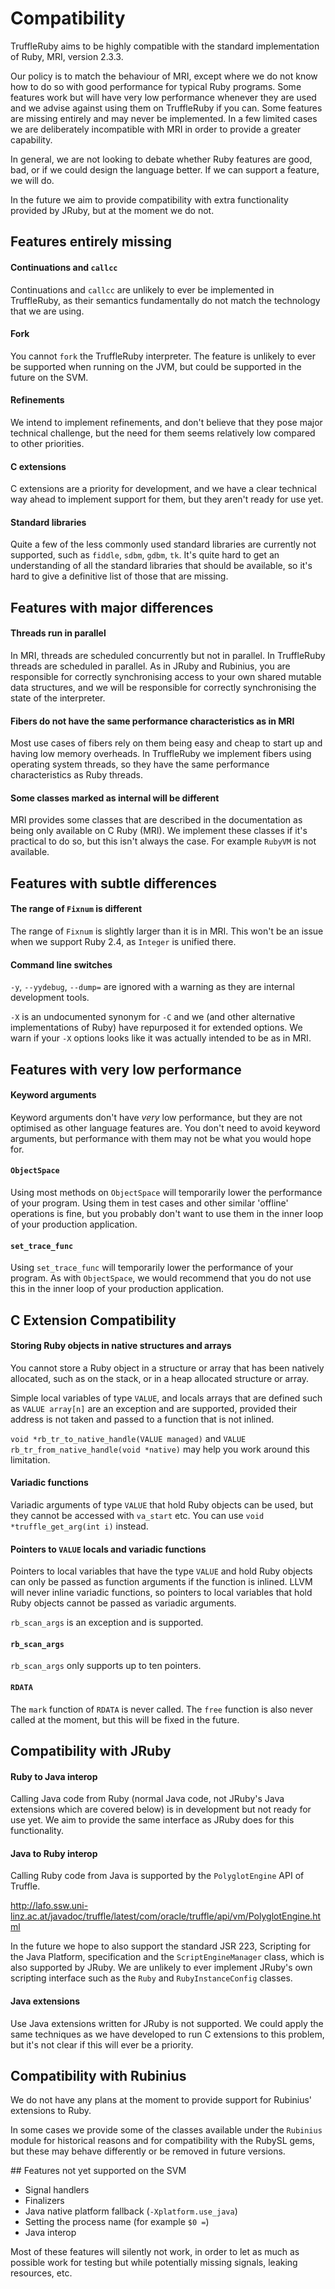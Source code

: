 # Compatibility

TruffleRuby aims to be highly compatible with the standard implementation of
Ruby, MRI, version 2.3.3.

Our policy is to match the behaviour of MRI, except where we do not know how to
do so with good performance for typical Ruby programs. Some features work but
will have very low performance whenever they are used and we advise against
using them on TruffleRuby if you can. Some features are missing entirely and may
never be implemented. In a few limited cases we are deliberately incompatible
with MRI in order to provide a greater capability.

In general, we are not looking to debate whether Ruby features are good, bad, or
if we could design the language better. If we can support a feature, we will do.

In the future we aim to provide compatibility with extra functionality provided
by JRuby, but at the moment we do not.

## Features entirely missing

#### Continuations and `callcc`

Continuations and `callcc` are unlikely to ever be implemented in TruffleRuby,
as their semantics fundamentally do not match the technology that we are using.

#### Fork

You cannot `fork` the TruffleRuby interpreter. The feature is unlikely to ever
be supported when running on the JVM, but could be supported in the future on
the SVM.

#### Refinements

We intend to implement refinements, and don't believe that they pose major
technical challenge, but the need for them seems relatively low compared to
other priorities.

#### C extensions

C extensions are a priority for development, and we have a clear technical way
ahead to implement support for them, but they aren't ready for use yet.

#### Standard libraries

Quite a few of the less commonly used  standard libraries are currently not
supported, such as `fiddle`, `sdbm`, `gdbm`, `tk`. It's quite hard to get an
understanding of all the standard libraries that should be available, so it's
hard to give a definitive list of those that are missing.

## Features with major differences

#### Threads run in parallel

In MRI, threads are scheduled concurrently but not in parallel. In TruffleRuby
threads are scheduled in parallel. As in JRuby and Rubinius, you are responsible
for correctly synchronising access to your own shared mutable data structures,
and we will be responsible for correctly synchronising the state of the
interpreter.

#### Fibers do not have the same performance characteristics as in MRI

Most use cases of fibers rely on them being easy and cheap to start up and
having low memory overheads. In TruffleRuby we implement fibers using operating
system threads, so they have the same performance characteristics as Ruby
threads.

#### Some classes marked as internal will be different

MRI provides some classes that are described in the documentation as being only
available on C Ruby (MRI). We implement these classes if it's practical to do
so, but this isn't always the case. For example `RubyVM` is not available.

## Features with subtle differences

#### The range of `Fixnum` is different

The range of `Fixnum` is slightly larger than it is in MRI. This won't be an
issue when we support Ruby 2.4, as `Integer` is unified there.

#### Command line switches

`-y`, `--yydebug`, `--dump=` are ignored with a warning as they are internal
development tools.

`-X` is an undocumented synonym for `-C` and we (and other alternative
implementations of Ruby) have repurposed it for extended options. We warn if
your `-X` options looks like it was actually intended to be as in MRI.

## Features with very low performance

#### Keyword arguments

Keyword arguments don't have *very* low performance, but they are not optimised
as other language features are. You don't need to avoid keyword arguments, but
performance with them may not be what you would hope for.

#### `ObjectSpace`

Using most methods on `ObjectSpace` will temporarily lower the performance of
your program. Using them in test cases and other similar 'offline' operations is
fine, but you probably don't want to use them in the inner loop of your
production application.

#### `set_trace_func`

Using `set_trace_func` will temporarily lower the performance of your program.
As with `ObjectSpace`, we would recommend that you do not use this in the inner
loop of your production application.

## C Extension Compatibility

#### Storing Ruby objects in native structures and arrays

You cannot store a Ruby object in a structure or array that has been natively
allocated, such as on the stack, or in a heap allocated structure or array.

Simple local variables of type `VALUE`, and locals arrays that are defined such
as `VALUE array[n]` are an exception and are supported, provided their address
is not taken and passed to a function that is not inlined.

`void *rb_tr_to_native_handle(VALUE managed)` and
`VALUE rb_tr_from_native_handle(void *native)` may help you work around this
limitation.

#### Variadic functions

Variadic arguments of type `VALUE` that hold Ruby objects can be used, but they
cannot be accessed with `va_start` etc. You can use
`void *truffle_get_arg(int i)` instead.

#### Pointers to `VALUE` locals and variadic functions

Pointers to local variables that have the type `VALUE` and hold Ruby objects can
only be passed as function arguments if the function is inlined. LLVM will never
inline variadic functions, so pointers to local variables that hold Ruby objects
cannot be passed as variadic arguments.

`rb_scan_args` is an exception and is supported.

#### `rb_scan_args`

`rb_scan_args` only supports up to ten pointers.

#### `RDATA`

The `mark` function of `RDATA` is never called. The `free` function is also
never called at the moment, but this will be fixed in the future.

## Compatibility with JRuby

#### Ruby to Java interop

Calling Java code from Ruby (normal Java code, not JRuby's Java extensions which
are covered below) is in development but not ready for use yet. We aim to
provide the same interface as JRuby does for this functionality.

#### Java to Ruby interop

Calling Ruby code from Java is supported by the `PolyglotEngine` API of Truffle.

http://lafo.ssw.uni-linz.ac.at/javadoc/truffle/latest/com/oracle/truffle/api/vm/PolyglotEngine.html

In the future we hope to also support the standard JSR 223, Scripting for the
Java Platform, specification and the `ScriptEngineManager` class, which is also
supported by JRuby. We are unlikely to ever implement JRuby's own scripting
interface such as the `Ruby` and `RubyInstanceConfig` classes.

#### Java extensions

Use Java extensions written for JRuby is not supported. We could apply the same
techniques as we have developed to run C extensions to this problem, but it's
not clear if this will ever be a priority.

## Compatibility with Rubinius

We do not have any plans at the moment to provide support for Rubinius'
extensions to Ruby.

In some cases we provide some of the classes available under the `Rubinius`
module for historical reasons and for compatibility with the RubySL gems,
but these may behave differently or be removed in future versions.

## Features not yet supported on the SVM

* Signal handlers
* Finalizers
* Java native platform fallback (`-Xplatform.use_java`)
* Setting the process name (for example `$0 =`)
* Java interop

Most of these features will silently not work, in order to let as much as
possible work for testing but while potentially missing signals, leaking
resources, etc.
